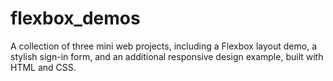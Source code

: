 # flexbox_demos
A collection of three mini web projects, including a Flexbox layout demo, a stylish sign-in form, and an additional responsive design example, built with HTML and CSS.
